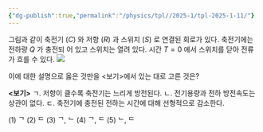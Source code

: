 ```yaml
---
{"dg-publish":true,"permalink":"/physics/tpl//2025-1/tpl-2025-1-11/"}
---
```


그림과 같이 축전기 $(C)$ 와 저항 $(R)$ 과 스위치 $(S)$ 로 연결된 회로가 있다. 축전기에는 전하량 $Q$ 가 충전되 어 있고 스위치는 열려 있다. 시간 $T=0$ 에서 스위치를 닫아 전류가 흐를 수 있다.
![](https://cdn.mathpix.com/cropped/2025_05_26_0679df0be5a6770361d8g-6.jpg?height=696&width=802&top_left_y=582&top_left_x=340)

이에 대한 설명으로 옳은 것만을 <보기>에서 있는 대로 고른 것은?

**<보기>**
ㄱ. 저항이 클수록 축전기는 느리게 방전된다.
ㄴ. 전기용량과 전하 방전속도는 상관이 없다.
ㄷ. 축전기에 충전된 전하는 시간에 대해 선형적으로 감소한다.

(1) ᄀ
(2) ᄃ
(3) ᄀ, ᄂ
(4) ᄀ, ᄃ
(5) ᄂ, ᄃ

